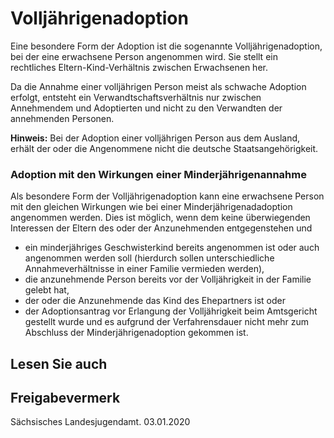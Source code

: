 # Volljährigenadoption

Eine besondere Form der Adoption ist die sogenannte Volljährigenadoption, bei der eine erwachsene Person angenommen wird. Sie stellt ein rechtliches Eltern-Kind-Verhältnis zwischen Erwachsenen her.

Da die Annahme einer volljährigen Person meist als schwache Adoption erfolgt, entsteht ein Verwandtschaftsverhältnis nur zwischen Annehmendem und Adoptierten und nicht zu den Verwandten der annehmenden Personen.

**Hinweis:** Bei der Adoption einer volljährigen Person aus dem Ausland, erhält der oder die Angenommene nicht die deutsche Staatsangehörigkeit.

### Adoption mit den Wirkungen einer Minderjährigenannahme

Als besondere Form der Volljährigenadoption kann eine erwachsene Person mit den gleichen Wirkungen wie bei einer Minderjährigenadadoption angenommen werden. Dies ist möglich, wenn dem keine überwiegenden Interessen der Eltern des oder der Anzunehmenden entgegenstehen und

* ein minderjähriges Geschwisterkind bereits angenommen ist oder auch angenommen werden soll (hierdurch sollen unterschiedliche Annahmeverhältnisse in einer Familie vermieden werden),
* die anzunehmende Person bereits vor der Volljährigkeit in der Familie gelebt hat,
* der oder die Anzunehmende das Kind des Ehepartners ist oder
* der Adoptionsantrag vor Erlangung der Volljährigkeit beim Amtsgericht gestellt wurde und es aufgrund der Verfahrensdauer nicht mehr zum Abschluss der Minderjährigenadoption gekommen ist.

## Lesen Sie auch

## Freigabevermerk

Sächsisches Landesjugendamt. 03.01.2020
